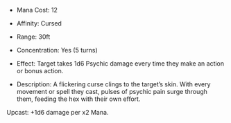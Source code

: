 - Mana Cost: 12
    
- Affinity: Cursed
    
- Range: 30ft
    
- Concentration: Yes (5 turns)
    
- Effect: Target takes 1d6 Psychic damage every time they make an action or bonus action.
    
- Description: A flickering curse clings to the target’s skin. With every movement or spell they cast, pulses of psychic pain surge through them, feeding the hex with their own effort.
    

Upcast: +1d6 damage per x2 Mana.